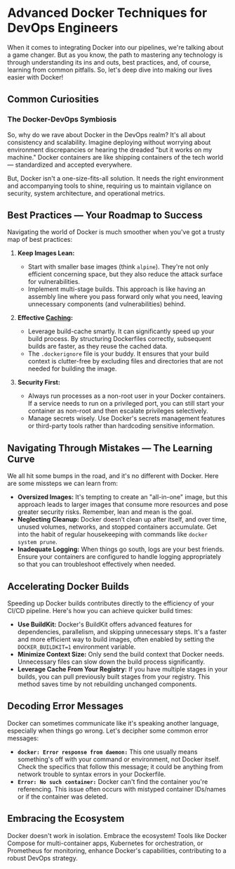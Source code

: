 # Advanced Docker Techniques for DevOps Engineers

When it comes to integrating Docker into our pipelines, we're talking about a game changer. But as you know, the path to mastering any technology is through understanding its ins and outs, best practices, and, of course, learning from common pitfalls. So, let's deep dive into making our lives easier with Docker!

## Common Curiosities

### The Docker-DevOps Symbiosis

So, why do we rave about Docker in the DevOps realm? It's all about consistency and scalability. Imagine deploying without worrying about environment discrepancies or hearing the dreaded "but it works on my machine." Docker containers are like shipping containers of the tech world — standardized and accepted everywhere.

But, Docker isn't a one-size-fits-all solution. It needs the right environment and accompanying tools to shine, requiring us to maintain vigilance on security, system architecture, and operational metrics.

## Best Practices — Your Roadmap to Success

Navigating the world of Docker is much smoother when you've got a trusty map of best practices:

1. **Keep Images Lean:**
    - Start with smaller base images (think `alpine`). They're not only efficient concerning space, but they also reduce the attack surface for vulnerabilities.
    - Implement multi-stage builds. This approach is like having an assembly line where you pass forward only what you need, leaving unnecessary components (and vulnerabilities) behind.
2. **Effective [Caching](./../DockerEngine/DockerCache.md):**
    - Leverage build-cache smartly. It can significantly speed up your build process. By structuring Dockerfiles correctly, subsequent builds are faster, as they reuse the cached data.
    - The `.dockerignore` file is your buddy. It ensures that your build context is clutter-free by excluding files and directories that are not needed for building the image.
3. **Security First:**
    
    - Always run processes as a non-root user in your Docker containers. If a service needs to run on a privileged port, you can still start your container as non-root and then escalate privileges selectively.
    - Manage secrets wisely. Use Docker's secrets management features or third-party tools rather than hardcoding sensitive information.

## Navigating Through Mistakes — The Learning Curve

We all hit some bumps in the road, and it's no different with Docker. Here are some missteps we can learn from:

- **Oversized Images:** It's tempting to create an "all-in-one" image, but this approach leads to larger images that consume more resources and pose greater security risks. Remember, lean and mean is the goal.
- **Neglecting Cleanup:** Docker doesn’t clean up after itself, and over time, unused volumes, networks, and stopped containers accumulate. Get into the habit of regular housekeeping with commands like `docker system prune`.
- **Inadequate Logging:** When things go south, logs are your best friends. Ensure your containers are configured to handle logging appropriately so that you can troubleshoot effectively when needed.

## Accelerating Docker Builds

Speeding up Docker builds contributes directly to the efficiency of your CI/CD pipeline. Here's how you can achieve quicker build times:

- **Use BuildKit:** Docker's BuildKit offers advanced features for dependencies, parallelism, and skipping unnecessary steps. It's a faster and more efficient way to build images, often enabled by setting the `DOCKER_BUILDKIT=1` environment variable.
- **Minimize Context Size:** Only send the build context that Docker needs. Unnecessary files can slow down the build process significantly.
- **Leverage Cache From Your Registry:** If you have multiple stages in your builds, you can pull previously built stages from your registry. This method saves time by not rebuilding unchanged components.

## Decoding Error Messages

Docker can sometimes communicate like it's speaking another language, especially when things go wrong. Let's decipher some common error messages:

- **`docker: Error response from daemon:`** This one usually means something's off with your command or environment, not Docker itself. Check the specifics that follow this message; it could be anything from network trouble to syntax errors in your Dockerfile.
- **`Error: No such container:`** Docker can't find the container you're referencing. This issue often occurs with mistyped container IDs/names or if the container was deleted.

## Embracing the Ecosystem

Docker doesn't work in isolation. Embrace the ecosystem! Tools like Docker Compose for multi-container apps, Kubernetes for orchestration, or Prometheus for monitoring, enhance Docker's capabilities, contributing to a robust DevOps strategy.
